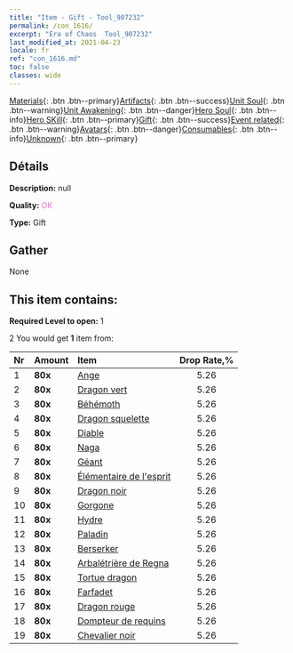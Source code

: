 ```yaml
---
title: "Item - Gift - Tool_907232"
permalink: /con_1616/
excerpt: "Era of Chaos  Tool_907232"
last_modified_at: 2021-04-23
locale: fr
ref: "con_1616.md"
toc: false
classes: wide
---
```

 [Materials](/ItemsFR/){: .btn .btn--primary}[Artifacts](/ItemsFR/Artifacts/){: .btn .btn--success}[Unit Soul](/ItemsFR/UnitSoul/){: .btn .btn--warning}[Unit Awakening](/ItemsFR/UnitAwakening/){: .btn .btn--danger}[Hero Soul](/ItemsFR/HeroSoul/){: .btn .btn--info}[Hero SKill](/ItemsFR/HeroSkill/){: .btn .btn--primary}[Gift](/ItemsFR/Gift/){: .btn .btn--success}[Event related](/ItemsFR/Events/){: .btn .btn--warning}[Avatars](/ItemsFR/Avatars/){: .btn .btn--danger}[Consumables](/ItemsFR/Consumables/){: .btn .btn--info}[Unknown](/ItemsFR/Unknown/){: .btn .btn--primary}

## Détails
 **Description:** null

 **Quality:** <span style="color: #DA70D6">OK</span>

 **Type:** Gift

## Gather

  None

## This item contains:

 **Required Level to open:** 1

 2 You would get **1** item  from:

  | Nr | Amount |     Item    | Drop Rate,% |
  |:---|:-------|:------------|:---------:|
  | 1 |  **80x** | [Ange](/ItemsFR/unt_196/) | 5.26 | 
  | 2 |  **80x** | [Dragon vert](/ItemsFR/unt_205/) | 5.26 | 
  | 3 |  **80x** | [Béhémoth](/ItemsFR/unt_223/) | 5.26 | 
  | 4 |  **80x** | [Dragon squelette](/ItemsFR/unt_214/) | 5.26 | 
  | 5 |  **80x** | [Diable](/ItemsFR/unt_232/) | 5.26 | 
  | 6 |  **80x** | [Naga](/ItemsFR/unt_240/) | 5.26 | 
  | 7 |  **80x** | [Géant ](/ItemsFR/unt_241/) | 5.26 | 
  | 8 |  **80x** | [Élémentaire de l'esprit](/ItemsFR/unt_267/) | 5.26 | 
  | 9 |  **80x** | [Dragon noir](/ItemsFR/unt_250/) | 5.26 | 
  | 10 |  **80x** | [Gorgone](/ItemsFR/unt_257/) | 5.26 | 
  | 11 |  **80x** | [Hydre](/ItemsFR/unt_259/) | 5.26 | 
  | 12 |  **80x** | [Paladin](/ItemsFR/unt_197/) | 5.26 | 
  | 13 |  **80x** | [Berserker](/ItemsFR/unt_224/) | 5.26 | 
  | 14 |  **80x** | [Arbalétrière de Regna](/ItemsFR/unt_274/) | 5.26 | 
  | 15 |  **80x** | [Tortue dragon](/ItemsFR/unt_278/) | 5.26 | 
  | 16 |  **80x** | [Farfadet](/ItemsFR/unt_270/) | 5.26 | 
  | 17 |  **80x** | [Dragon rouge](/ItemsFR/unt_251/) | 5.26 | 
  | 18 |  **80x** | [Dompteur de requins](/ItemsFR/unt_281/) | 5.26 | 
  | 19 |  **80x** | [Chevalier noir](/ItemsFR/unt_213/) | 5.26 | 
